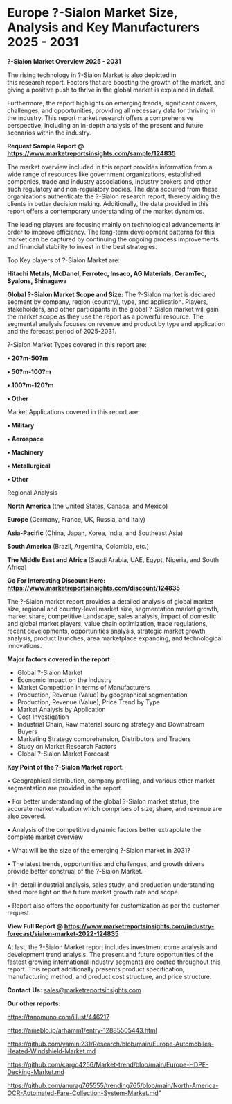 # Europe ?-Sialon Market Size, Analysis and Key Manufacturers 2025 - 2031

<Strong> ?-Sialon Market Overview 2025 - 2031</strong>

The rising technology in ?-Sialon Market is also depicted in this research report. Factors that are boosting the growth of the market, and giving a positive push to thrive in the global market is explained in detail.

Furthermore, the report highlights on emerging trends, significant drivers, challenges, and opportunities, providing all necessary data for thriving in the industry. This report market research offers a comprehensive perspective, including an in-depth analysis of the present and future scenarios within the industry.

<strong>Request Sample Report @ <a href=https://www.marketreportsinsights.com/sample/124835>https://www.marketreportsinsights.com/sample/124835</a></strong>

The market overview included in this report provides information from a wide range of resources like government organizations, established companies, trade and industry associations, industry brokers and other such regulatory and non-regulatory bodies. The data acquired from these organizations authenticate the ?-Sialon research report, thereby aiding the clients in better decision making. Additionally, the data provided in this report offers a contemporary understanding of the market dynamics.

The leading players are focusing mainly on technological advancements in order to improve efficiency. The long-term development patterns for this market can be captured by continuing the ongoing process improvements and financial stability to invest in the best strategies.

Top Key players of ?-Sialon Market are:

<strong>Hitachi Metals, McDanel, Ferrotec, Insaco, AG Materials, CeramTec, Syalons, Shinagawa</strong>

<strong><b>Global ?-Sialon Market Scope and Size:</b></strong>
The ?-Sialon market is declared segment by company, region (country), type, and application. Players, stakeholders, and other participants in the global ?-Sialon market will gain the market scope as they use the report as a powerful resource. The segmental analysis focuses on revenue and product by type and application and the forecast period of 2025-2031.

?-Sialon Market Types covered in this report are:

<strong>• 20?m-50?m

• 50?m-100?m

• 100?m-120?m

• Other</strong>

Market Applications covered in this report are:

<strong>• Military

• Aerospace

• Machinery

• Metallurgical

• Other</strong> 

Regional Analysis

<strong>North America</strong> (the United States, Canada, and Mexico)

<strong>Europe</strong> (Germany, France, UK, Russia, and Italy)

<strong>Asia-Pacific</strong> (China, Japan, Korea, India, and Southeast Asia)

<strong>South America</strong> (Brazil, Argentina, Colombia, etc.)

<strong>The Middle East and Africa</strong> (Saudi Arabia, UAE, Egypt, Nigeria, and South Africa)

<strong>Go For Interesting Discount Here: <a href=https://www.marketreportsinsights.com/discount/124835>https://www.marketreportsinsights.com/discount/124835</a></strong>

The ?-Sialon market report provides a detailed analysis of global market size, regional and country-level market size, segmentation market growth, market share, competitive Landscape, sales analysis, impact of domestic and global market players, value chain optimization, trade regulations, recent developments, opportunities analysis, strategic market growth analysis, product launches, area marketplace expanding, and technological innovations.

<strong><b>Major factors covered in the report:</b></strong>
<ul>
  <li>Global ?-Sialon Market </li>
  <li>Economic Impact on the Industry</li>
  <li>Market Competition in terms of Manufacturers</li>
  <li>Production, Revenue (Value) by geographical segmentation</li>
  <li>Production, Revenue (Value), Price Trend by Type</li>
  <li>Market Analysis by Application</li>
  <li>Cost Investigation</li>
  <li>Industrial Chain, Raw material sourcing strategy and Downstream Buyers</li>
  <li>Marketing Strategy comprehension, Distributors and Traders</li>
  <li>Study on Market Research Factors</li>
  <li>Global ?-Sialon Market Forecast</li>
</ul>

<strong><b>Key Point of the ?-Sialon Market report:</b></strong>

• Geographical distribution, company profiling, and various other market segmentation are provided in the report.

• For better understanding of the global ?-Sialon market status, the accurate market valuation which comprises of size, share, and revenue are also covered.

• Analysis of the competitive dynamic factors better extrapolate the complete market overview

• What will be the size of the emerging ?-Sialon market in 2031?

• The latest trends, opportunities and challenges, and growth drivers provide better construal of the ?-Sialon Market.

• In-detail industrial analysis, sales study, and production understanding shed more light on the future market growth rate and scope.

• Report also offers the opportunity for customization as per the customer request.

<strong><b>View Full Report @ <a href=https://www.marketreportsinsights.com/industry-forecast/sialon-market-2022-124835>https://www.marketreportsinsights.com/industry-forecast/sialon-market-2022-124835</a></b></strong>


At last, the ?-Sialon Market report includes investment come analysis and development trend analysis. The present and future opportunities of the fastest growing international industry segments are coated throughout this report. This report additionally presents product specification, manufacturing method, and product cost structure, and price structure.

<strong>Contact Us:</strong>
sales@marketreportsinsights.com

<strong>Our other reports:</strong>

<a href=https://tanomuno.com/illust/446217>https://tanomuno.com/illust/446217</a>

<a href=https://ameblo.jp/arhamm1/entry-12885505443.html>https://ameblo.jp/arhamm1/entry-12885505443.html</a>

<a href=https://github.com/yamini231/Research/blob/main/Europe-Automobiles-Heated-Windshield-Market.md>https://github.com/yamini231/Research/blob/main/Europe-Automobiles-Heated-Windshield-Market.md</a>

<a href=https://github.com/cargo4256/Market-trend/blob/main/Europe-HDPE-Decking-Market.md>https://github.com/cargo4256/Market-trend/blob/main/Europe-HDPE-Decking-Market.md</a>

<a href=https://github.com/anurag765555/trending765/blob/main/North-America-OCR-Automated-Fare-Collection-System-Market.md>https://github.com/anurag765555/trending765/blob/main/North-America-OCR-Automated-Fare-Collection-System-Market.md</a>"

